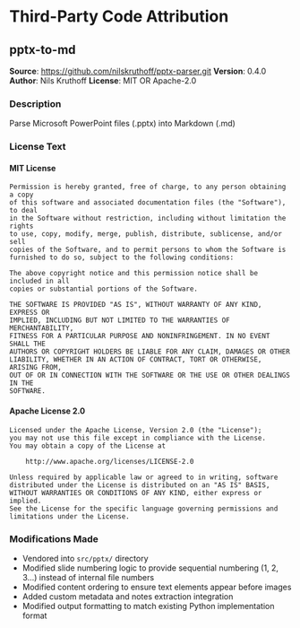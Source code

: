 # Third-Party Code Attribution

## pptx-to-md

**Source**: <https://github.com/nilskruthoff/pptx-parser.git>
**Version**: 0.4.0
**Author**: Nils Kruthoff
**License**: MIT OR Apache-2.0

### Description

Parse Microsoft PowerPoint files (.pptx) into Markdown (.md)

### License Text

#### MIT License

```text
Permission is hereby granted, free of charge, to any person obtaining a copy
of this software and associated documentation files (the "Software"), to deal
in the Software without restriction, including without limitation the rights
to use, copy, modify, merge, publish, distribute, sublicense, and/or sell
copies of the Software, and to permit persons to whom the Software is
furnished to do so, subject to the following conditions:

The above copyright notice and this permission notice shall be included in all
copies or substantial portions of the Software.

THE SOFTWARE IS PROVIDED "AS IS", WITHOUT WARRANTY OF ANY KIND, EXPRESS OR
IMPLIED, INCLUDING BUT NOT LIMITED TO THE WARRANTIES OF MERCHANTABILITY,
FITNESS FOR A PARTICULAR PURPOSE AND NONINFRINGEMENT. IN NO EVENT SHALL THE
AUTHORS OR COPYRIGHT HOLDERS BE LIABLE FOR ANY CLAIM, DAMAGES OR OTHER
LIABILITY, WHETHER IN AN ACTION OF CONTRACT, TORT OR OTHERWISE, ARISING FROM,
OUT OF OR IN CONNECTION WITH THE SOFTWARE OR THE USE OR OTHER DEALINGS IN THE
SOFTWARE.
```

#### Apache License 2.0

```text
Licensed under the Apache License, Version 2.0 (the "License");
you may not use this file except in compliance with the License.
You may obtain a copy of the License at

    http://www.apache.org/licenses/LICENSE-2.0

Unless required by applicable law or agreed to in writing, software
distributed under the License is distributed on an "AS IS" BASIS,
WITHOUT WARRANTIES OR CONDITIONS OF ANY KIND, either express or implied.
See the License for the specific language governing permissions and
limitations under the License.
```

### Modifications Made

- Vendored into `src/pptx/` directory
- Modified slide numbering logic to provide sequential numbering (1, 2, 3...) instead of internal file numbers
- Modified content ordering to ensure text elements appear before images
- Added custom metadata and notes extraction integration
- Modified output formatting to match existing Python implementation format
